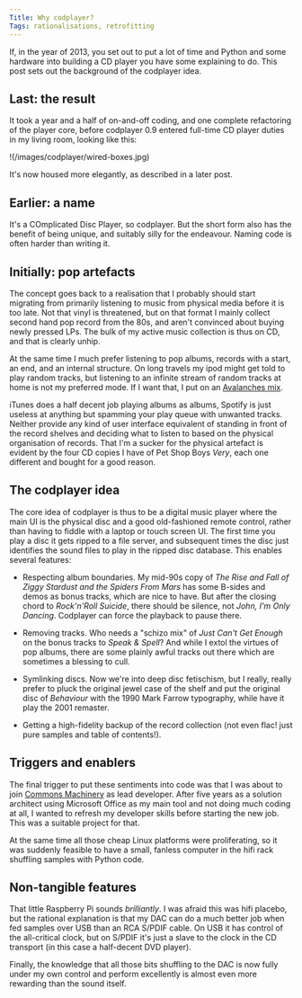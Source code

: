 ```yaml
---
Title: Why codplayer?
Tags: rationalisations, retrofitting
---
```


If, in the year of 2013, you set out to put a lot of time and Python
and some hardware into building a CD player you have some explaining
to do.  This post sets out the background of the codplayer idea.


Last: the result
----------------

It took a year and a half of on-and-off coding, and one complete
refactoring of the player core, before codplayer 0.9 entered full-time
CD player duties in my living room, looking like this:

!(/images/codplayer/wired-boxes.jpg)

It's now housed more elegantly, as described in a later post.


Earlier: a name
---------------

It's a COmplicated Disc Player, so codplayer.  But the short form also
has the benefit of being unique, and suitably silly for the endeavour.
Naming code is often harder than writing it.


Initially: pop artefacts
------------------------

The concept goes back to a realisation that I probably should start
migrating from primarily listening to music from physical media before
it is too late.  Not that vinyl is threatened, but on that format I
mainly collect second hand pop record from the 80s, and aren't
convinced about buying newly pressed LPs.  The bulk of my active music
collection is thus on CD, and that is clearly unhip.

At the same time I much prefer listening to pop albums, records with a
start, an end, and an internal structure.  On long travels my ipod
might get told to play random tracks, but listening to an infinite
stream of random tracks at home is not my preferred mode.  If I want
that, I put on an [Avalanches
mix](https://www.reddit.com/r/theavalanches/comments/2zj33i/24_and_counting_of_the_avalanches_mixtapes_live/).

iTunes does a half decent job playing albums as albums, Spotify is
just useless at anything but spamming your play queue with unwanted
tracks.  Neither provide any kind of user interface equivalent of
standing in front of the record shelves and deciding what to listen to
based on the physical organisation of records.  That I'm a sucker for
the physical artefact is evident by the four CD copies I have of Pet
Shop Boys *Very*, each one different and bought for a good reason.


The codplayer idea
------------------

The core idea of codplayer is thus to be a digital music player where
the main UI is the physical disc and a good old-fashioned remote
control, rather than having to fiddle with a laptop or touch screen
UI.  The first time you play a disc it gets ripped to a file server,
and subsequent times the disc just identifies the sound files to play
in the ripped disc database.  This enables several features:

* Respecting album boundaries.  My mid-90s copy of *The Rise and Fall
  of Ziggy Stardust and the Spiders From Mars* has some B-sides and
  demos as bonus tracks, which are nice to have.  But after the
  closing chord to *Rock'n'Roll Suicide*, there should be silence, not
  *John, I'm Only Dancing*.  Codplayer can force the playback to pause
  there.

* Removing tracks.  Who needs a "schizo mix" of *Just Can't Get Enough*
  on the bonus tracks to *Speak & Spell*?  And while I extol the virtues
  of pop albums, there are some plainly awful tracks out there which
  are sometimes a blessing to cull.

* Symlinking discs.  Now we're into deep disc fetischism, but I
  really, really prefer to pluck the original jewel case of the shelf
  and put the original disc of *Behaviour* with the 1990 Mark Farrow
  typography, while have it play the 2001 remaster.

* Getting a high-fidelity backup of the record collection (not even
  flac! just pure samples and table of contents!).


Triggers and enablers
---------------------

The final trigger to put these sentiments into code was that I was
about to join [Commons Machinery](http://commonsmachinery.se/) as lead
developer.  After five years as a solution architect using Microsoft
Office as my main tool and not doing much coding at all, I wanted to
refresh my developer skills before starting the new job.  This was a
suitable project for that.

At the same time all those cheap Linux platforms were proliferating,
so it was suddenly feasible to have a small, fanless computer in the
hifi rack shuffling samples with Python code.  


Non-tangible features
---------------------

That little Raspberry Pi sounds *brilliantly*.  I was afraid this was
hifi placebo, but the rational explanation is that my DAC can do a
much better job when fed samples over USB than an RCA S/PDIF cable.
On USB it has control of the all-critical clock, but on S/PDIF it's
just a slave to the clock in the CD transport (in this case a
half-decent DVD player).

Finally, the knowledge that all those bits shuffling to the DAC is now
fully under my own control and perform excellently is almost even more
rewarding than the sound itself.
